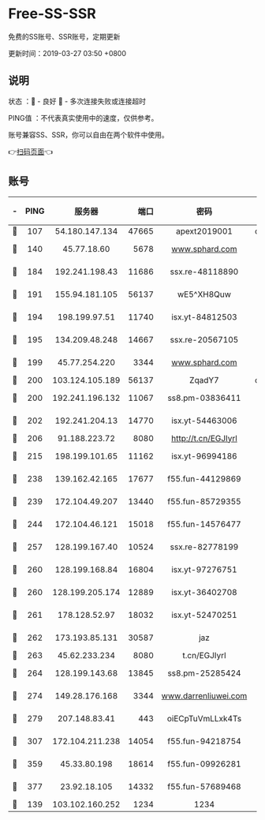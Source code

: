 # Free-SS-SSR

免费的SS账号、SSR账号，定期更新

更新时间：2019-03-27 03:50 +0800

## 说明

状态     ：🙂 - 良好 🙁 - 多次连接失败或连接超时

PING值   ：不代表真实使用中的速度，仅供参考。

账号兼容SS、SSR，你可以自由在两个软件中使用。

👉[扫码页面](https://liesauer.github.io/Free-SS-SSR/)👈

## 账号

|-|PING|服务器|端口|密码|加密方式|区域|
|:----:|:----:|:-----:|-----:|:----:|:----:|:----:|
|🙂|107|54.180.147.134|47665|apext2019001|chacha20|KR|
|🙂|140|45.77.18.60|5678|www.sphard.com|aes-256-cfb|JP|
|🙂|184|192.241.198.43|11686|ssx.re-48118890|aes-256-cfb|US|
|🙂|191|155.94.181.105|56137|wE5^XH8Quw|aes-256-cfb|US|
|🙂|194|198.199.97.51|11740|isx.yt-84812503|aes-256-cfb|US|
|🙂|195|134.209.48.248|14667|ssx.re-20567105|aes-256-cfb|US|
|🙂|199|45.77.254.220|3344|www.sphard.com|aes-256-cfb|SG|
|🙂|200|103.124.105.189|56137|ZqadY7|chacha20|US|
|🙂|200|192.241.196.132|11067|ss8.pm-03836411|aes-256-cfb|US|
|🙂|202|192.241.204.13|14770|isx.yt-54463006|aes-256-cfb|US|
|🙂|206|91.188.223.72|8080|http://t.cn/EGJIyrl|rc4-md5|RU|
|🙂|215|198.199.101.65|11162|isx.yt-96994186|aes-256-cfb|US|
|🙂|238|139.162.42.165|17677|f55.fun-44129869|aes-256-cfb|SG|
|🙂|239|172.104.49.207|13440|f55.fun-85729355|aes-256-cfb|SG|
|🙂|244|172.104.46.121|15018|f55.fun-14576477|aes-256-cfb|SG|
|🙂|257|128.199.167.40|10524|ssx.re-82778199|aes-256-cfb|SG|
|🙂|260|128.199.168.84|16804|isx.yt-97276751|aes-256-cfb|SG|
|🙂|260|128.199.205.174|12889|isx.yt-36402708|aes-256-cfb|SG|
|🙂|261|178.128.52.97|18032|isx.yt-52470251|aes-256-cfb|SG|
|🙂|262|173.193.85.131|30587|jaz|aes-256-cfb|US|
|🙂|263|45.62.233.234|8080|t.cn/EGJIyrl|rc4-md5|CA|
|🙂|264|128.199.143.68|13845|ss8.pm-25285424|aes-256-cfb|SG|
|🙂|274|149.28.176.168|3344|www.darrenliuwei.com|aes-256-cfb|AU|
|🙂|279|207.148.83.41|443|oiECpTuVmLLxk4Ts|aes-256-cfb|AU|
|🙂|307|172.104.211.238|14054|f55.fun-94218754|aes-256-cfb|US|
|🙂|359|45.33.80.198|18614|f55.fun-09926281|aes-256-cfb|US|
|🙂|377|23.92.18.105|14332|f55.fun-57689468|aes-256-cfb|US|
|🙂|139|103.102.160.252|1234|1234|rc4-md5|JP|

